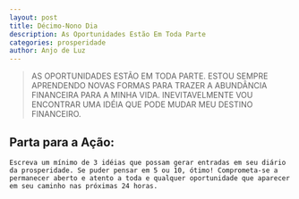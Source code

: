 ```yaml
---
layout: post
title: Décimo-Nono Dia
description: As Oportunidades Estão Em Toda Parte
categories: prosperidade
author: Anjo de Luz
---
```


> AS OPORTUNIDADES ESTÃO EM TODA PARTE. ESTOU SEMPRE APRENDENDO NOVAS FORMAS PARA TRAZER A ABUNDÂNCIA FINANCEIRA PARA A MINHA VIDA. INEVITAVELMENTE VOU ENCONTRAR UMA IDÉIA QUE PODE MUDAR MEU DESTINO FINANCEIRO.

## Parta para a Ação:
	Escreva um mínimo de 3 idéias que possam gerar entradas em seu diário da prosperidade. Se puder pensar em 5 ou 10, ótimo! Comprometa-se a permanecer aberto e atento a toda e qualquer oportunidade que aparecer em seu caminho nas próximas 24 horas.